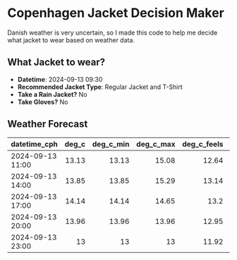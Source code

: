 
# Copenhagen Jacket Decision Maker

Danish weather is very uncertain, so I made this code to help me decide what jacket to wear based on weather data.

## What Jacket to wear?

- **Datetime**: 2024-09-13 09:30
- **Recommended Jacket Type**: Regular Jacket and T-Shirt
- **Take a Rain Jacket?** No
- **Take Gloves?** No

## Weather Forecast
| datetime_cph     |   deg_c |   deg_c_min |   deg_c_max |   deg_c_feels | weather   | wind   | rain   |
|:-----------------|--------:|------------:|------------:|--------------:|:----------|:-------|:-------|
| 2024-09-13 11:00 |   13.13 |       13.13 |       15.08 |         12.64 | Clouds    | Medium | None   |
| 2024-09-13 14:00 |   13.85 |       13.85 |       15.29 |         13.14 | Clouds    | Medium | None   |
| 2024-09-13 17:00 |   14.14 |       14.14 |       14.65 |         13.2  | Clouds    | Medium | None   |
| 2024-09-13 20:00 |   13.96 |       13.96 |       13.96 |         12.95 | Clouds    | Medium | None   |
| 2024-09-13 23:00 |   13    |       13    |       13    |         11.92 | Clouds    | Medium | None   |
        